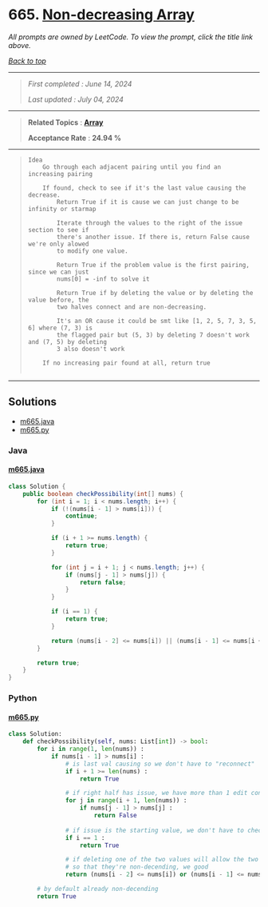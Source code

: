 # 665. [Non-decreasing Array](<https://leetcode.com/problems/non-decreasing-array>)

*All prompts are owned by LeetCode. To view the prompt, click the title link above.*

*[Back to top](<../README.md>)*

------

> *First completed : June 14, 2024*
>
> *Last updated : July 04, 2024*

------

> **Related Topics** : **[Array](<by_topic/Array.md>)**
>
> **Acceptance Rate** : **24.94 %**

------

> ```
> Idea
>     Go through each adjacent pairing until you find an increasing pairing
>     
>     If found, check to see if it's the last value causing the decrease.
>         Return True if it is cause we can just change to be infinity or starmap
>         
>         Iterate through the values to the right of the issue section to see if
>         there's another issue. If there is, return False cause we're only alowed
>         to modify one value.
> 
>         Return True if the problem value is the first pairing, since we can just
>         nums[0] = -inf to solve it
> 
>         Return True if by deleting the value or by deleting the value before, the 
>         two halves connect and are non-decreasing.
> 
>         It's an OR cause it could be smt like [1, 2, 5, 7, 3, 5, 6] where (7, 3) is
>         the flagged pair but (5, 3) by deleting 7 doesn't work and (7, 5) by deleting
>         3 also doesn't work
> 
>     If no increasing pair found at all, return true
>     
> ```

------

## Solutions

- [m665.java](<../my-submissions/m665.java>)
- [m665.py](<../my-submissions/m665.py>)
### Java
#### [m665.java](<../my-submissions/m665.java>)
```Java
class Solution {
    public boolean checkPossibility(int[] nums) {
        for (int i = 1; i < nums.length; i++) {
            if (!(nums[i - 1] > nums[i])) {
                continue;
            }

            if (i + 1 >= nums.length) {
                return true;
            }

            for (int j = i + 1; j < nums.length; j++) {
                if (nums[j - 1] > nums[j]) {
                    return false;
                }
            }

            if (i == 1) {
                return true;
            }

            return (nums[i - 2] <= nums[i]) || (nums[i - 1] <= nums[i + 1]);
        }

        return true;
    }
}
```

### Python
#### [m665.py](<../my-submissions/m665.py>)
```Python
class Solution:
    def checkPossibility(self, nums: List[int]) -> bool:
        for i in range(1, len(nums)) :
            if nums[i - 1] > nums[i] :
                # is last val causing so we don't have to "reconnect"
                if i + 1 >= len(nums) :
                    return True

                # if right half has issue, we have more than 1 edit confirmed
                for j in range(i + 1, len(nums)) :
                    if nums[j - 1] > nums[j] :
                        return False
                
                # if issue is the starting value, we don't have to check the two sides
                if i == 1 :
                    return True

                # if deleting one of the two values will allow the two halves to connect
                # so that they're non-decending, we good
                return (nums[i - 2] <= nums[i]) or (nums[i - 1] <= nums[i + 1])

        # by default already non-decending
        return True
```

